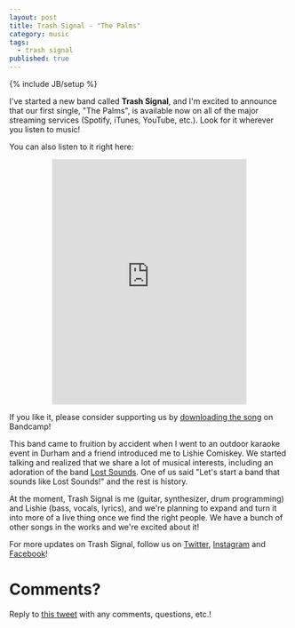 ```yaml
---
layout: post
title: Trash Signal - "The Palms"
category: music
tags:
  - trash signal
published: true
---
```


{% include JB/setup %}

I've started a new band called **Trash Signal**, and I'm excited to announce
that our first single, "The Palms", is available now on all of the major
streaming services (Spotify, iTunes, YouTube, etc.). Look for it wherever you
listen to music!

You can also listen to it right here:

<center>
<iframe style="border: 0; width: 350px; height: 442px;" src="https://bandcamp.com/EmbeddedPlayer/track=554673937/size=large/bgcol=ffffff/linkcol=0687f5/tracklist=false/transparent=true/" seamless><a href="https://trashsignal.bandcamp.com/track/the-palms">The Palms by Trash Signal</a></iframe>
</center>

If you like it, please consider supporting us by [downloading the
song][trash-signal-bandcamp] on Bandcamp!

This band came to fruition by accident when I went to an outdoor karaoke event
in Durham and a friend introduced me to Lishie Comiskey. We started talking and
realized that we share a lot of musical interests, including an adoration of the
band [Lost Sounds][lost-sounds]. One of us said "Let's start a band that sounds
like Lost Sounds!" and the rest is history.

At the moment, Trash Signal is me (guitar, synthesizer, drum programming) and
Lishie (bass, vocals, lyrics), and we're planning to expand and turn it into
more of a live thing once we find the right people. We have a bunch of other
songs in the works and we're excited about it!

For more updates on Trash Signal, follow us on [Twitter][trash-signal-twitter],
[Instagram][trash-signal-instagram] and [Facebook][trash-signal-facebook]!

# Comments?

Reply to [this tweet][tweet] with any comments, questions, etc.!

[tweet]: https://twitter.com/dave_yarwood/status/1592877134749765635

[trash-signal-bandcamp]: https://trashsignal.bandcamp.com
[lost-sounds]: https://www.youtube.com/watch?v=75risEZc7JQ
[trash-signal-instagram]: https://www.instagram.com/trashsignal/
[trash-signal-twitter]: https://twitter.com/trash_signal
[trash-signal-facebook]: https://www.facebook.com/trashsignal/
